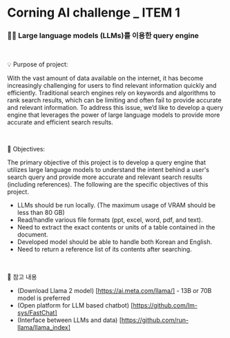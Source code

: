 # Corning AI challenge _ ITEM 1

### 🏴‍☠️ Large language models (LLMs)를 이용한 query engine

<br/>

💡 Purpose of project:

With the vast amount of data available on the internet, it has become increasingly challenging for users to find relevant information quickly and efficiently. Traditional search engines rely on keywords and algorithms to rank search results, which can be limiting and often fail to provide accurate and relevant information. To address this issue, we’d like to develop a query engine that leverages the power of large language models to provide more accurate and efficient search results.

<br/>

🔑 Objectives:

The primary objective of this project is to develop a query engine that utilizes large language models to understand the intent behind a user's search query and provide more accurate and relevant search results (including references). The following are the specific objectives of this project.

   * LLMs should be run locally. (The maximum usage of VRAM should be less than 80 GB) 
   * Read/handle various file formats (ppt, excel, word, pdf, and text).
   * Need to extract the exact contents or units of a table contained in the document.
   * Developed model should be able to handle both Korean and English.
   * Need to return a reference list of its contents after searching.

<br/>

📖 참고 내용 

   * (Download Llama 2 model) [https://ai.meta.com/llama/] - 13B or 70B  model is preferred 
   * (Open platform for LLM based chatbot) [https://github.com/lm-sys/FastChat]
   * (Interface between LLMs and data) [https://github.com/run-llama/llama_index]
